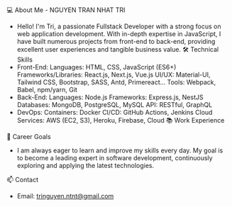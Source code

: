💻 About Me - NGUYEN TRAN NHAT TRI
- Hello! I'm Tri, a passionate Fullstack Developer with a strong focus on web application development. With in-depth expertise in JavaScript, I have built numerous projects from front-end to back-end, providing excellent user experiences and tangible business value.
🛠️ Technical Skills
- Front-End:
  Languages: HTML, CSS, JavaScript (ES6+)
  Frameworks/Libraries: React.js, Next.js, Vue.js
  UI/UX: Material-UI, Tailwind CSS, Bootstrap, SASS, Antd, Primereact...
  Tools: Webpack, Babel, npm/yarn, Git
- Back-End:
  Languages: Node.js
  Frameworks: Express.js, NestJS
  Databases: MongoDB, PostgreSQL, MySQL
  API: RESTful, GraphQL
- DevOps:
  Containers: Docker
  CI/CD: GitHub Actions, Jenkins
  Cloud Services: AWS (EC2, S3), Heroku, Firebase, Cloud
📚 Work Experience

🌱 Career Goals
- I am always eager to learn and improve my skills every day. My goal is to become a leading expert in software development, continuously exploring and applying the latest technologies.

📫 Contact
- Email: tringuyen.ntnt@gmail.com


